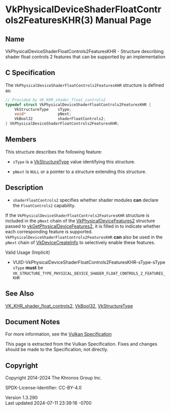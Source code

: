 # VkPhysicalDeviceShaderFloatControls2FeaturesKHR(3) Manual Page

## Name

VkPhysicalDeviceShaderFloatControls2FeaturesKHR - Structure describing
shader float controls 2 features that can be supported by an
implementation



## <a href="#_c_specification" class="anchor"></a>C Specification

The `VkPhysicalDeviceShaderFloatControls2FeaturesKHR` structure is
defined as:

``` c
// Provided by VK_KHR_shader_float_controls2
typedef struct VkPhysicalDeviceShaderFloatControls2FeaturesKHR {
    VkStructureType    sType;
    void*              pNext;
    VkBool32           shaderFloatControls2;
} VkPhysicalDeviceShaderFloatControls2FeaturesKHR;
```

## <a href="#_members" class="anchor"></a>Members

This structure describes the following feature:

- `sType` is a [VkStructureType](https://registry.khronos.org/vulkan/specs/1.3-extensions/man/html/VkStructureType.html) value identifying
  this structure.

- `pNext` is `NULL` or a pointer to a structure extending this
  structure.

## <a href="#_description" class="anchor"></a>Description

- <span id="features-shaderFloatControls2"></span>
  `shaderFloatControls2` specifies whether shader modules **can**
  declare the `FloatControls2` capability.

If the `VkPhysicalDeviceShaderFloatControls2FeaturesKHR` structure is
included in the `pNext` chain of the
[VkPhysicalDeviceFeatures2](https://registry.khronos.org/vulkan/specs/1.3-extensions/man/html/VkPhysicalDeviceFeatures2.html) structure
passed to
[vkGetPhysicalDeviceFeatures2](https://registry.khronos.org/vulkan/specs/1.3-extensions/man/html/vkGetPhysicalDeviceFeatures2.html), it is
filled in to indicate whether each corresponding feature is supported.
`VkPhysicalDeviceShaderFloatControls2FeaturesKHR` **can** also be used
in the `pNext` chain of [VkDeviceCreateInfo](https://registry.khronos.org/vulkan/specs/1.3-extensions/man/html/VkDeviceCreateInfo.html) to
selectively enable these features.

Valid Usage (Implicit)

- <a
  href="#VUID-VkPhysicalDeviceShaderFloatControls2FeaturesKHR-sType-sType"
  id="VUID-VkPhysicalDeviceShaderFloatControls2FeaturesKHR-sType-sType"></a>
  VUID-VkPhysicalDeviceShaderFloatControls2FeaturesKHR-sType-sType  
  `sType` **must** be
  `VK_STRUCTURE_TYPE_PHYSICAL_DEVICE_SHADER_FLOAT_CONTROLS_2_FEATURES_KHR`

## <a href="#_see_also" class="anchor"></a>See Also

[VK_KHR_shader_float_controls2](https://registry.khronos.org/vulkan/specs/1.3-extensions/man/html/VK_KHR_shader_float_controls2.html),
[VkBool32](https://registry.khronos.org/vulkan/specs/1.3-extensions/man/html/VkBool32.html), [VkStructureType](https://registry.khronos.org/vulkan/specs/1.3-extensions/man/html/VkStructureType.html)

## <a href="#_document_notes" class="anchor"></a>Document Notes

For more information, see the <a
href="https://registry.khronos.org/vulkan/specs/1.3-extensions/html/vkspec.html#VkPhysicalDeviceShaderFloatControls2FeaturesKHR"
target="_blank" rel="noopener">Vulkan Specification</a>

This page is extracted from the Vulkan Specification. Fixes and changes
should be made to the Specification, not directly.

## <a href="#_copyright" class="anchor"></a>Copyright

Copyright 2014-2024 The Khronos Group Inc.

SPDX-License-Identifier: CC-BY-4.0

Version 1.3.290  
Last updated 2024-07-11 23:39:16 -0700
